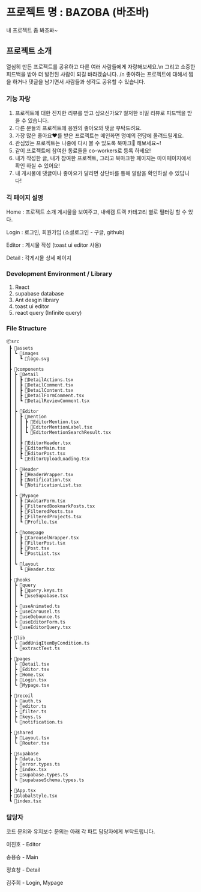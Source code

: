 # 프로젝트 명 : BAZOBA (바조바)

내 프로젝트 좀 봐조봐~

## 프로젝트 소개

열심히 만든 프로젝트를 공유하고 다른 여러 사람들에게 자랑해보세요.\n
그리고 소중한 피드백을 받아 더 발전된 사람이 되길 바라겠습니다. /n
좋아하는 프로젝트에 대해서 찜을 하거나 댓글을 남기면서 사람들과 생각도 공유할 수 있습니다.

### 기능 자랑

1) 프로젝트에 대한 진지한 리뷰를 받고 싶으신가요? 철저한 비밀 리뷰로 피드백을 받을 수 있습니다.
2) 다른 분들의 프로젝트에 응원의 좋아요와 댓글 부탁드려요.
3) 가장 많은 좋아요❤를 받은 프로젝트는 메인화면 명예의 전당에 올려드릴게요.
4) 관심있는 프로젝트는 나중에 다시 볼 수 있도록 북마크🚩 해보세요~!
5) 같이 프로젝트에 참여한 동료들을 co-workers로 등록 하세요!
5) 내가 작성한 글, 내가 참여한 프로젝트, 그리고 북마크한 페이지는 마이페이지에서 확인 하실 수 있어요!
6) 내 게시물에 댓글이나 좋아요가 달리면 상단바를 통해 알람을 확인하실 수 있답니다!

### 긱 페이지 설명

Home : 프로젝트 소개 게시물을 보여주고, 내배캠 트랙 카테고리 별로 필터링 할 수 있다.

Login : 로그인, 회원가입 (소셜로그인 - 구글, github)

Editor : 게시물 작성 (toast ui editor 사용)

Detail : 각게시물 상세 페이지

### Development Environment / Library

1) React
2) supabase database
3) Ant desgin library
4) toast ui editor
5) react query (Infinite query)

### File Structure
```
📦src
 ┣ 📂assets
 ┃ ┗ 📂images
 ┃   ┗ 📜logo.svg
 ┃ 
 ┣ 📂components
 ┃ ┣ 📂Detail
 ┃ ┃ ┣ 📜DetailActions.tsx
 ┃ ┃ ┣ 📜DetailComment.tsx
 ┃ ┃ ┣ 📜DetailContent.tsx
 ┃ ┃ ┣ 📜DetailFormComment.tsx
 ┃ ┃ ┗ 📜DetailReviewComment.tsx
 ┃ ┃
 ┃ ┣ 📂Editor
 ┃ ┃ ┣ 📂mention
 ┃ ┃ ┃ ┣ 📜EditorMention.tsx
 ┃ ┃ ┃ ┣ 📜EditorMentionLabel.tsx
 ┃ ┃ ┃ ┗ 📜EditorMentionSearchResult.tsx
 ┃ ┃ ┃ 
 ┃ ┃ ┣ 📜EditorHeader.tsx
 ┃ ┃ ┣ 📜EditorMain.tsx
 ┃ ┃ ┣ 📜EditorPost.tsx
 ┃ ┃ ┗ 📜EditorUploadLoading.tsx
 ┃ ┃ 
 ┃ ┣ 📂Header
 ┃ ┃ ┣ 📜HeaderWrapper.tsx
 ┃ ┃ ┣ 📜Notification.tsx
 ┃ ┃ ┗ 📜NotificationList.tsx
 ┃ ┃ 
 ┃ ┣ 📂Mypage
 ┃ ┃ ┣ 📜AvatarForm.tsx
 ┃ ┃ ┣ 📜FilteredBookmarkPosts.tsx
 ┃ ┃ ┣ 📜FilteredPosts.tsx
 ┃ ┃ ┣ 📜FilteredProjects.tsx
 ┃ ┃ ┗ 📜Profile.tsx
 ┃ ┃ 
 ┃ ┣ 📂homepage
 ┃ ┃ ┣ 📜CarouselWrapper.tsx
 ┃ ┃ ┣ 📜FilterPost.tsx
 ┃ ┃ ┣ 📜Post.tsx
 ┃ ┃ ┗ 📜PostList.tsx
 ┃ ┃ 
 ┃ ┗ 📂layout
 ┃   ┗ 📜Header.tsx
 ┃ 
 ┣ 📂hooks
 ┃ ┣ 📂query
 ┃ ┃ ┣ 📜query.keys.ts
 ┃ ┃ ┗ 📜useSupabase.tsx
 ┃ ┃
 ┃ ┣ 📜useAnimated.ts
 ┃ ┣ 📜useCarousel.ts
 ┃ ┣ 📜useDebounce.ts
 ┃ ┣ 📜useEditorForm.ts
 ┃ ┗ 📜useEditorQuery.tsx
 ┃
 ┣ 📂lib
 ┃ ┣ 📜addUniqItemByCondition.ts
 ┃ ┗ 📜extractText.ts
 ┃
 ┣ 📂pages
 ┃ ┣ 📜Detail.tsx
 ┃ ┣ 📜Editor.tsx
 ┃ ┣ 📜Home.tsx
 ┃ ┣ 📜Login.tsx
 ┃ ┗ 📜Mypage.tsx
 ┃
 ┣ 📂recoil
 ┃ ┣ 📜auth.ts
 ┃ ┣ 📜editor.ts
 ┃ ┣ 📜filter.ts
 ┃ ┣ 📜keys.ts
 ┃ ┗ 📜notification.ts
 ┃
 ┣ 📂shared
 ┃ ┣ 📜Layout.tsx
 ┃ ┗ 📜Router.tsx
 ┃
 ┣ 📂supabase
 ┃ ┣ 📜data.ts
 ┃ ┣ 📜error.types.ts
 ┃ ┣ 📜index.tsx
 ┃ ┣ 📜supabase.types.ts
 ┃ ┗ 📜supabaseSchema.types.ts
 ┃
 ┣ 📜App.tsx
 ┣ 📜GlobalStyle.tsx
 ┗ 📜index.tsx
```

### 담당자

코드 문의와 유지보수 문의는 아래 각 파트 담당자에게 부탁드립니다.

이진호 - Editor  

송용승 - Main

정효창 - Detail

김주희 - Login, Mypage
